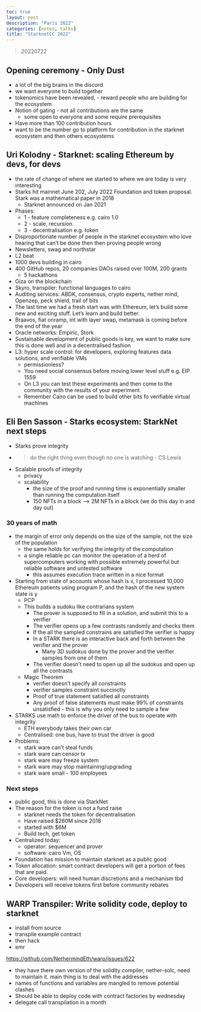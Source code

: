 ```yaml
---
toc: true
layout: post
description: "Paris 2022"
categories: [notes, talks]
title: "StarknetCC 2022"
---
```

> 20220722

## Opening ceremony - Only Dust
- a lot of the big brains in the discord
- we want everyone to build together
- tokenomics have been revealed, - reward people who are building for the ecosystem
- Notion of gating - not all contributions are the same
    - some open to everyone and some require prerequisites
- Have more than 100 contribution hours
- want to be the number go to platform for contribution in the starknet ecosystem and then others ecosystems

## Uri Kolodny - Starknet: scaling Ethereum by devs, for devs
- the rate of change of where we started to where we are today is very interesting
- Starks hit mainnet June 202, July 2022 Foundation and token proposal. Stark was a mathematical paper in 2018
    - Starknet announced on Jan 2021
- Phases:
    - 1 - feature completeness e.g. cairo 1.0
    - 2 - scale, recursion.
    - 3 - decentralisation e.g. token
- Disproportionate number of people in the starknet ecosystem who love hearing that can’t be done then then proving people wrong
- Newsletters, swag and northstar
- L2 beat
- 1000 devs building in cairo
- 400 GitHub repos, 20 companies DAOs raised over 100M, 200 grants
    - 5 hackathons
- Giza on the blockchain
- Skyro, transpiler: functional languages to cairo
- Auditing services: ABDK, consensus, crypto experts, nether mind, Openzep, peck shield, trail of bits
- The last time we had a fresh start was with Ethereum, let’s build some new and exciting stuff. Let’s learn and build better.
- Braavos, fiat onramp, int with layer swap, metamask is coming before the end of the year
- Oracle networks: Empiric, Stork
- Sustainable development of public goods is key, we want to make sure this is done well and in a decentralised fashion
- L3: hyper scale control: for developers, exploring features data solutions, and verifiable VMs
    - permissionless?
    - You need social consensus before moving lower level stuff e.g. EIP 1559
    - On L3 you can test these experiments and then come to the community with the results of your experiment.
    - Remember Cairo can be used to build other bits fo verifiable virtual machines

## Eli Ben Sasson - Starks ecosystem: StarkNet next steps
- Starks prove integrity
- > do the right thing even though no one is watching - CS Lewis
- Scalable proofs of integrity
    - privacy 
    - scalability
        - the size of the proof and running time is exponentially smaller than running the computation itself
        - 150 NFTs in a block —> 2M NFTs in a block (we do this day in and day out)

### 30 years of math
- the margin of error only depends on the size of the sample, not the size of the population
    - the same holds for verifying the integrity of the computation
    - a single reliable pc can monitor the operation of a herd of supercomputers working with possible extremely powerful but reliable software and untested software
        - this assumes execution trace written in a nice format
- Starting from state of accounts whose hash is x, I processed 10,000 Ethereum patients using program P, and the hash of the new system state is y
    - PCP
    - This builds a sudoku like contrarians system
        - The prover is supposed to fill in a solution, and submit this to a verifier
        - The verifier opens up a few contrasts randomly and checks them
        - If the all the sampled constrains are satisfied the verifier is happy
        - In a STARK there is an interactive back and forth between the verifier and the prover
            - Many 3D sudokus done by the prover and the verifier samples from one of them
        - The verifier doesn’t need to open up all the sudokus and open up all the contrasts
    - Magic Theorem
        - verifier doesn’t specify all constraints
        - verifier samples constraint succinctly
        - Proof of true statement satisfied all constraints
        - Any proof of false statements must make 99% of constraints unsatisfied - this is why you only need to sample a few
- STARKS use math to enforce the driver of the bus to operate with integrity
    - ETH everybody takes their own car
    - Centralised: one bus, have to trust the driver is good
- Problems: 
    - stark ware can’t steal funds
    - stark ware can censor tx
    - stark ware may freeze system
    - stark ware may stop maintaining/upgrading
    - stark ware small - 100 employees

### Next steps
- public good, this is done via StarkNet
- The reason for the token is not a fund raise
    - starknet needs the token for decentralisation
    - Have raised $260M since 2018
    - started with $6M
    - Build tech, get token
- Centralized today:
    - operator: sequencer and prover
    - software: cairo Vm, OS
- Foundation has mission to maintain starknet as a public good
- Token allocation: smart contract developers will get a portion of fees that are paid. 
- Core developers: will need human discretions and a mechanism tbd
- Developers will receive tokens first before community rebates


## WARP Transpiler: Write solidity code, deploy to starknet
- install from source
- transpile example contract
- then hack
- emr

https://github.com/NethermindEth/warp/issues/622

- they have there own version of the solidity compiler, nether-solc, need to maintain it. main thing is to deal with the addresses
- names of functions and variables are mangled to remove potential clashes
- Should be able to deploy code with contract factories by wednesday
- delegate call transpilation in a month 

